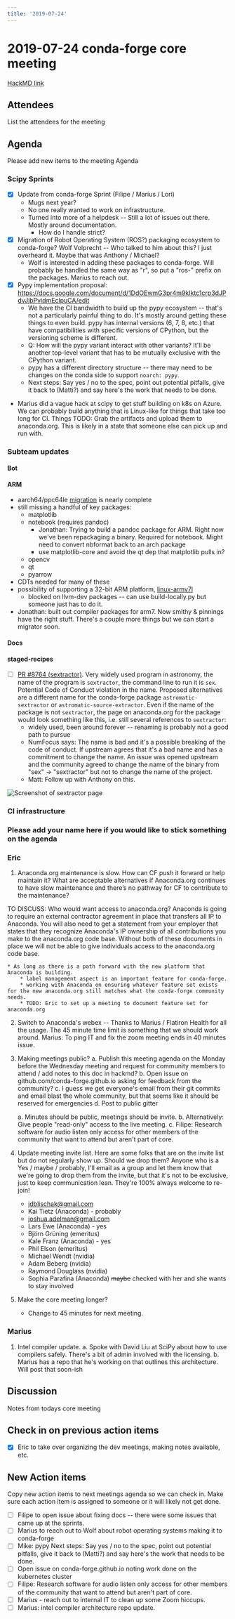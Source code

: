 ```yaml
---
title: '2019-07-24'
---
```

# 2019-07-24 conda-forge core meeting 

[HackMD link](https://hackmd.io/P8on5P8wR3q3WslwrJzOEg)
## Attendees
List the attendees for the meeting

## Agenda

Please add new items to the meeting Agenda

### Scipy Sprints
* [x] Update from conda-forge Sprint (Filipe / Marius / Lori)
    * Mugs next year?
    * No one really wanted to work on infrastructure.
    * Turned into more of a helpdesk -- Still a lot of issues out there. Mostly around documentation.
        * How do I handle strict?
* [x] Migration of Robot Operating System (ROS?) packaging ecosystem to conda-forge? Wolf Volprecht -- Who talked to him about this? I just overheard it. Maybe that was Anthony / Michael?
    * Wolf is interested in adding these packages to conda-forge. Will probably be handled the same way as "r", so put a "ros-" prefix on the packages. Marius to reach out.
* [x] Pypy implementation proposal: https://docs.google.com/document/d/1DdOEwmG3pr4m9kIktc1crp3dJPdvJjbPvidmEclpuCA/edit
    * We have the CI bandwidth to build up the pypy ecosystem -- that's not a particularly painful thing to do. It's mostly around getting these things to even build. pypy has internal versions (6, 7, 8, etc.) that have compatibilities with specific versions of CPython, but the versioning scheme is different.
    * Q: How will the pypy variant interact with other variants? It'll be another top-level variant that has to be mutually exclusive with the CPython variant.
    * pypy has a different directory structure -- there may need to be changes on the conda side to support `noarch: pypy`.
    * Next steps: Say yes / no to the spec, point out potential pitfalls, give it back to (Matti?) and say here's the work that needs to be done.
* Marius did a vague hack at scipy to get stuff building on k8s on Azure. We can probably build anything that is Linux-like for things that take too long for CI. Things TODO: Grab the artifacts and upload them to anaconda.org. This is likely in a state that someone else can pick up and run with.

### Subteam updates

#### Bot

#### ARM 
  * aarch64/ppc64le [migration](https://conda-forge.org/status/) is nearly complete
  * still missing a handful of key packages:
      * matplotlib
      * notebook (requires pandoc) 
        * Jonathan: Trying to build a pandoc package for ARM. Right now we've been repackaging a binary. Required for notebook. Might need to convert nbformat back to an arch package
        * use matplotlib-core and avoid the qt dep that matplotlib pulls in?
      * opencv
      * qt
      * pyarrow
  * CDTs needed for many of these
  * possibility of supporting a 32-bit ARM platform, [linux-armv7l](https://github.com/conda-forge/conda-smithy/pull/1115)
      * blocked on llvm-dev packages -- can use build-locally.py but someone just has to do it.
  * Jonathan: built out compiler packages for arm7. Now smithy & pinnings have the right stuff. There's a couple more things but we can start a migrator soon.


#### Docs

#### staged-recipes

* [ ] [PR #8764 (sextractor)](https://github.com/conda-forge/staged-recipes/pull/8764). Very widely used program in astronomy, the name of the program is `sextractor`, the command line to run it is `sex`. Potential Code of Conduct violation in the name. Proposed alternatives are a different name for the conda-forge package `astromatic-sextractor` or `astromatic-source-extractor`. Even if the name of the package is not `sextractor`, the page on anaconda.org for the package would look something like this, i.e. still several references to `sextractor`:
    * widely used, been around forever -- renaming is probably not a good path to pursue
    * NumFocus says: The name is bad and it's a possible breaking of the code of conduct. If upstream agrees that it's a bad name and has a commitment to change the name. An issue was opened upstream and the community agreed to change the name of the binary from "sex" -> "sextractor" but not to change the name of the project.
    * Matt: Follow up with Anthony on this.

![Screenshot of sextractor page](https://i.imgur.com/S6aYP9r.png)


### CI infrastructure

### Please add your name here if you would like to stick something on the agenda

### Eric
1. Anaconda.org maintenance is slow. How can CF push it forward or help maintain it? What are acceptable alternatives if Anaconda.org continues to have slow maintenance and there’s no pathway for CF to contribute to the maintenance?

TO DISCUSS: Who would want access to anaconda.org? Anaconda is going to require an external contractor agreement in place that transfers all IP to Anaconda. You will also need to get a statement from your employer that states that they recognize Anaconda's IP ownership of all contributions you make to the anaconda.org code base. Without both of these documents in place we will not be able to give individuals access to the anaconda.org code base.

    * As long as there is a path forward with the new platform that Anaconda is building. 
        * label management aspect is an important feature for conda-forge.
        * working with Anaconda on ensuring whatever feature set exists for the new anaconda.org still matches what the conda-forge community needs. 
        * TODO: Eric to set up a meeting to document feature set for anaconda.org

2. Switch to Anaconda's webex -- Thanks to Marius / Flatiron Health for all the usage. The 45 minute time limit is something that we should work around.
    Marius: To ping IT and fix the zoom meeting ends in 40 minutes issue.

3. Making meetings public? 
    a. Publish this meeting agenda on the Monday before the Wednesday meeting and request for community members to attend / add notes to this doc in hackmd?
    b. Open issue on github.com/conda-forge.github.io asking for feedback from the community?
    c. I guess we get everyone's email from their git commits and email blast the whole community, but that seems like it should be reserved for emergencies
    d. Post to public gitter
    
    a. Minutes should be public, meetings should be invite.
    b. Alternatively: Give people "read-only" access to the live meeting. 
    c. Filipe: Research software for audio listen only access for other members of the community that want to attend but aren't part of core.
    
4. Update meeting invite list. Here are some folks that are on the invite list but do not regularly show up. Should we drop them? Anyone who is a Yes / maybe / probably, I'll email as a group and let them know that we're going to drop them from the invite, but that it's not to be exclusive, just to keep communication lean. They're 100% always welcome to re-join!
    * jdblischak@gmail.com
    * Kai Tietz (Anaconda) - probably
    * joshua.adelman@gmail.com
    * Lars Ewe (Anaconda) - yes
    * Björn Grüning (emeritus)
    * Kale Franz (Anaconda) - yes 
    * Phil Elson (emeritus)
    * Michael Wendt (nvidia)
    * Adam Beberg (nvidia)
    * Raymond Douglass (nvidia)
    * Sophia Parafina (Anaconda) ~~maybe~~ checked with her and she wants to stay involved

5. Make the core meeting longer? 
    * Change to 45 minutes for next meeting.

### Marius

1. Intel compiler update. 
    a. Spoke with David Liu at SciPy about how to use compilers safely. There's a bit of admin involved with the licensing. 
    b. Marius has a repo that he's working on that outlines this architecture. Will post that soon-ish


## Discussion
Notes from todays core meeting 


## Check in on previous action items
* [x] Eric to take over organizing the dev meetings, making notes available, etc.

## New Action items
Copy new action items to next meetings agenda so we can check in. 
Make sure each action item is assigned to someone or it will likely not get done.

* [ ] Filipe to open issue about fixing docs -- there were some issues that came up at the sprints.
* [ ] Marius to reach out to Wolf about robot operating systems making it to conda-forge
* [ ] Mike:  pypy Next steps: Say yes / no to the spec, point out potential pitfalls, give it back to (Matti?) and say here's the work that needs to be done.
* [ ] Open issue on conda-forge.github.io noting work done on the kubernetes cluster 
* [ ] Filipe: Research software for audio listen only access for other members of the community that want to attend but aren't part of core.
* [ ] Marius - reach out to internal IT to clean up some Zoom hiccups.
* [ ] Marius: intel compiler architecture repo update.
